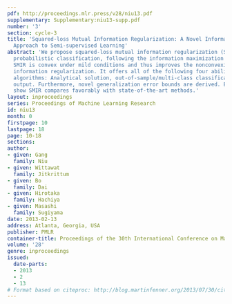 ```yaml
---
pdf: http://proceedings.mlr.press/v28/niu13.pdf
supplementary: Supplementary:niu13-supp.pdf
number: '3'
section: cycle-3
title: 'Squared-loss Mutual Information Regularization: A Novel Information-theoretic
  Approach to Semi-supervised Learning'
abstract: 'We propose squared-loss mutual information regularization (SMIR) for multi-class
  probabilistic classification, following the information maximization principle.
  SMIR is convex under mild conditions and thus improves the nonconvexity of mutual
  information regularization. It offers all of the following four abilities to semi-supervised
  algorithms: Analytical solution, out-of-sample/multi-class classification, and probabilistic
  output. Furthermore, novel generalization error bounds are derived. Experiments
  show SMIR compares favorably with state-of-the-art methods.'
layout: inproceedings
series: Proceedings of Machine Learning Research
id: niu13
month: 0
firstpage: 10
lastpage: 18
page: 10-18
sections: 
author:
- given: Gang
  family: Niu
- given: Wittawat
  family: Jitkrittum
- given: Bo
  family: Dai
- given: Hirotaka
  family: Hachiya
- given: Masashi
  family: Sugiyama
date: 2013-02-13
address: Atlanta, Georgia, USA
publisher: PMLR
container-title: Proceedings of the 30th International Conference on Machine Learning
volume: '28'
genre: inproceedings
issued:
  date-parts:
  - 2013
  - 2
  - 13
# Format based on citeproc: http://blog.martinfenner.org/2013/07/30/citeproc-yaml-for-bibliographies/
---
```


